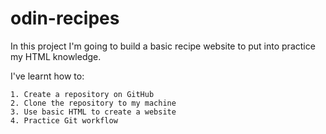 # odin-recipes

In this project I'm going to build a basic recipe website to put into practice my HTML knowledge.

I've learnt how to:

    1. Create a repository on GitHub
    2. Clone the repository to my machine
    3. Use basic HTML to create a website
    4. Practice Git workflow
